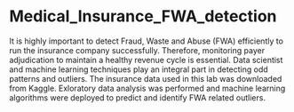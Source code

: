 # Medical_Insurance_FWA_detection
It is highly important to detect Fraud, Waste and Abuse (FWA) efficiently to run the insurance company successfully. Therefore, monitoring payer adjudication to maintain a healthy revenue cycle is essential. Data scientist and machine learning techniques play an integral part in detecting odd patterns and outliers. The insurance data used in this lab was downloaded from Kaggle. Exloratory data analysis was performed and machine learning algorithms were deployed to predict and identify FWA related outliers. 
